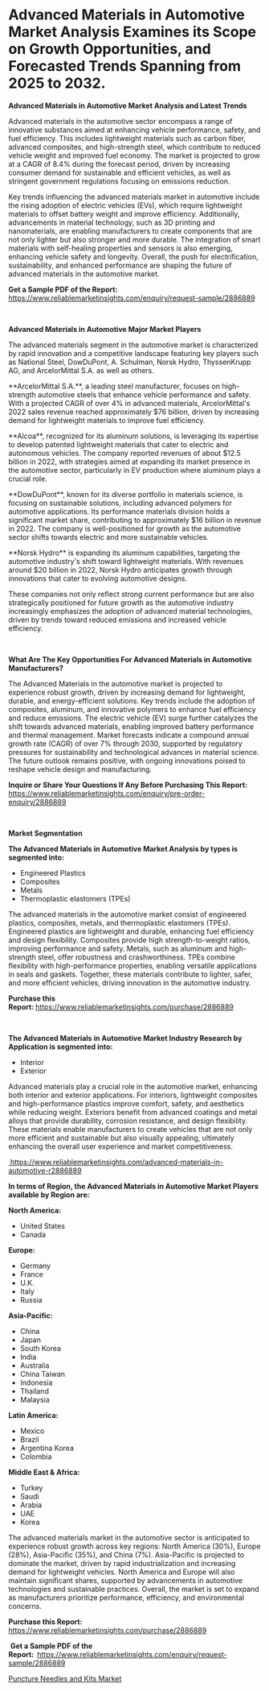 <p><h1>Advanced Materials in Automotive Market Analysis Examines its Scope on Growth Opportunities, and Forecasted Trends Spanning from 2025 to 2032.</h1></p><p><strong>Advanced Materials in Automotive Market Analysis and Latest Trends</strong></p>
<p><p>Advanced materials in the automotive sector encompass a range of innovative substances aimed at enhancing vehicle performance, safety, and fuel efficiency. This includes lightweight materials such as carbon fiber, advanced composites, and high-strength steel, which contribute to reduced vehicle weight and improved fuel economy. The market is projected to grow at a CAGR of 8.4% during the forecast period, driven by increasing consumer demand for sustainable and efficient vehicles, as well as stringent government regulations focusing on emissions reduction.</p><p>Key trends influencing the advanced materials market in automotive include the rising adoption of electric vehicles (EVs), which require lightweight materials to offset battery weight and improve efficiency. Additionally, advancements in material technology, such as 3D printing and nanomaterials, are enabling manufacturers to create components that are not only lighter but also stronger and more durable. The integration of smart materials with self-healing properties and sensors is also emerging, enhancing vehicle safety and longevity. Overall, the push for electrification, sustainability, and enhanced performance are shaping the future of advanced materials in the automotive market.</p></p>
<p><strong>Get a Sample PDF of the Report:&nbsp;</strong> <a href="https://www.reliablemarketinsights.com/enquiry/request-sample/2886889?utm_campaign=2943&utm_medium=2&utm_source=Github&utm_content=ia&utm_term=13032025&utm_id=advanced-materials-in-automotive">https://www.reliablemarketinsights.com/enquiry/request-sample/2886889</a></p>
<p>&nbsp;</p>
<p><strong>Advanced Materials in Automotive Major Market Players</strong></p>
<p><p>The advanced materials segment in the automotive market is characterized by rapid innovation and a competitive landscape featuring key players such as National Steel, DowDuPont, A. Schulman, Norsk Hydro, ThyssenKrupp AG, and ArcelorMittal S.A. as well as others.</p><p>**ArcelorMittal S.A.**, a leading steel manufacturer, focuses on high-strength automotive steels that enhance vehicle performance and safety. With a projected CAGR of over 4% in advanced materials, ArcelorMittal's 2022 sales revenue reached approximately $76 billion, driven by increasing demand for lightweight materials to improve fuel efficiency.</p><p>**Alcoa**, recognized for its aluminum solutions, is leveraging its expertise to develop patented lightweight materials that cater to electric and autonomous vehicles. The company reported revenues of about $12.5 billion in 2022, with strategies aimed at expanding its market presence in the automotive sector, particularly in EV production where aluminum plays a crucial role.</p><p>**DowDuPont**, known for its diverse portfolio in materials science, is focusing on sustainable solutions, including advanced polymers for automotive applications. Its performance materials division holds a significant market share, contributing to approximately $16 billion in revenue in 2022. The company is well-positioned for growth as the automotive sector shifts towards electric and more sustainable vehicles.</p><p>**Norsk Hydro** is expanding its aluminum capabilities, targeting the automotive industry's shift toward lightweight materials. With revenues around $20 billion in 2022, Norsk Hydro anticipates growth through innovations that cater to evolving automotive designs.</p><p>These companies not only reflect strong current performance but are also strategically positioned for future growth as the automotive industry increasingly emphasizes the adoption of advanced material technologies, driven by trends toward reduced emissions and increased vehicle efficiency.</p></p>
<p>&nbsp;</p>
<p><strong>What Are The Key Opportunities For Advanced Materials in Automotive Manufacturers?</strong></p>
<p><p>The Advanced Materials in the automotive market is projected to experience robust growth, driven by increasing demand for lightweight, durable, and energy-efficient solutions. Key trends include the adoption of composites, aluminum, and innovative polymers to enhance fuel efficiency and reduce emissions. The electric vehicle (EV) surge further catalyzes the shift towards advanced materials, enabling improved battery performance and thermal management. Market forecasts indicate a compound annual growth rate (CAGR) of over 7% through 2030, supported by regulatory pressures for sustainability and technological advances in material science. The future outlook remains positive, with ongoing innovations poised to reshape vehicle design and manufacturing.</p></p>
<p><strong>Inquire or Share Your Questions If Any Before Purchasing This Report:</strong> <a href="https://www.reliablemarketinsights.com/enquiry/pre-order-enquiry/2886889?utm_campaign=2943&utm_medium=2&utm_source=Github&utm_content=ia&utm_term=13032025&utm_id=advanced-materials-in-automotive">https://www.reliablemarketinsights.com/enquiry/pre-order-enquiry/2886889</a></p>
<p>&nbsp;</p>
<p><strong>Market Segmentation</strong></p>
<p><strong>The Advanced Materials in Automotive Market Analysis by types is segmented into:</strong></p>
<p><ul><li>Engineered Plastics</li><li>Composites</li><li>Metals</li><li>Thermoplastic elastomers (TPEs)</li></ul></p>
<p><p>The advanced materials in the automotive market consist of engineered plastics, composites, metals, and thermoplastic elastomers (TPEs). Engineered plastics are lightweight and durable, enhancing fuel efficiency and design flexibility. Composites provide high strength-to-weight ratios, improving performance and safety. Metals, such as aluminum and high-strength steel, offer robustness and crashworthiness. TPEs combine flexibility with high-performance properties, enabling versatile applications in seals and gaskets. Together, these materials contribute to lighter, safer, and more efficient vehicles, driving innovation in the automotive industry.</p></p>
<p><strong>Purchase this Report:&nbsp;</strong><a href="https://www.reliablemarketinsights.com/purchase/2886889?utm_campaign=2943&utm_medium=2&utm_source=Github&utm_content=ia&utm_term=13032025&utm_id=advanced-materials-in-automotive">https://www.reliablemarketinsights.com/purchase/2886889</a></p>
<p>&nbsp;</p>
<p><strong>The Advanced Materials in Automotive Market Industry Research by Application is segmented into:</strong></p>
<p><ul><li>Interior</li><li>Exterior</li></ul></p>
<p><p>Advanced materials play a crucial role in the automotive market, enhancing both interior and exterior applications. For interiors, lightweight composites and high-performance plastics improve comfort, safety, and aesthetics while reducing weight. Exteriors benefit from advanced coatings and metal alloys that provide durability, corrosion resistance, and design flexibility. These materials enable manufacturers to create vehicles that are not only more efficient and sustainable but also visually appealing, ultimately enhancing the overall user experience and market competitiveness.</p></p>
<p><a href="https://www.reliablemarketinsights.com/advanced-materials-in-automotive-r2886889?utm_campaign=2943&utm_medium=2&utm_source=Github&utm_content=ia&utm_term=13032025&utm_id=advanced-materials-in-automotive">&nbsp;https://www.reliablemarketinsights.com/advanced-materials-in-automotive-r2886889</a></p>
<p><strong>In terms of Region, the Advanced Materials in Automotive Market Players available by Region are:</strong></p>
<p>
    <p> <strong> North America: </strong>
        <ul>
            <li>United States</li>
            <li>Canada</li>
        </ul>
        </p> 
    <p> <strong> Europe: </strong>
        <ul>
            <li>Germany</li>
            <li>France</li>
            <li>U.K.</li>
            <li>Italy</li>
            <li>Russia</li>
        </ul>
        </p> 
    <p> <strong> Asia-Pacific: </strong>
        <ul>
            <li>China</li>
            <li>Japan</li>
            <li>South Korea</li>
            <li>India</li>
            <li>Australia</li>
            <li>China Taiwan</li>
            <li>Indonesia</li>
            <li>Thailand</li>
            <li>Malaysia</li>
        </ul>
        </p> 
    <p> <strong> Latin America: </strong>
        <ul>
            <li>Mexico</li>
            <li>Brazil</li>
            <li>Argentina Korea</li>
            <li>Colombia</li>
        </ul>
        </p> 
    <p> <strong> Middle East & Africa: </strong>
        <ul>
            <li>Turkey</li>
            <li>Saudi</li>
            <li>Arabia</li>
            <li>UAE</li>
            <li>Korea</li>
        </ul>
    </p>
    </p>
<p><p>The advanced materials market in the automotive sector is anticipated to experience robust growth across key regions: North America (30%), Europe (28%), Asia-Pacific (35%), and China (7%). Asia-Pacific is projected to dominate the market, driven by rapid industrialization and increasing demand for lightweight vehicles. North America and Europe will also maintain significant shares, supported by advancements in automotive technologies and sustainable practices. Overall, the market is set to expand as manufacturers prioritize performance, efficiency, and environmental concerns.</p></p>
<p><strong>Purchase this Report: </strong><a href="https://www.reliablemarketinsights.com/purchase/2886889?utm_campaign=2943&utm_medium=2&utm_source=Github&utm_content=ia&utm_term=13032025&utm_id=advanced-materials-in-automotive">https://www.reliablemarketinsights.com/purchase/2886889</a></p>
<p>&nbsp;<strong>Get a Sample PDF of the Report:&nbsp;&nbsp;</strong><a href="https://www.reliablemarketinsights.com/enquiry/request-sample/2886889?utm_campaign=2943&utm_medium=2&utm_source=Github&utm_content=ia&utm_term=13032025&utm_id=advanced-materials-in-automotive">https://www.reliablemarketinsights.com/enquiry/request-sample/2886889</a></p>
<p><strong></strong></p>
<p><p><a href="https://github.com/meuskocov/Market-Research-Report-List-1/blob/main/puncture-needles-and-kits-market.md?utm_campaign=2943&utm_medium=2&utm_source=Github&utm_content=ia&utm_term=13032025&utm_id=advanced-materials-in-automotive">Puncture Needles and Kits Market</a></p></p>